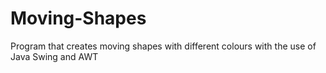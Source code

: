 # Moving-Shapes
Program that creates moving shapes with different colours with the use of Java Swing and AWT
